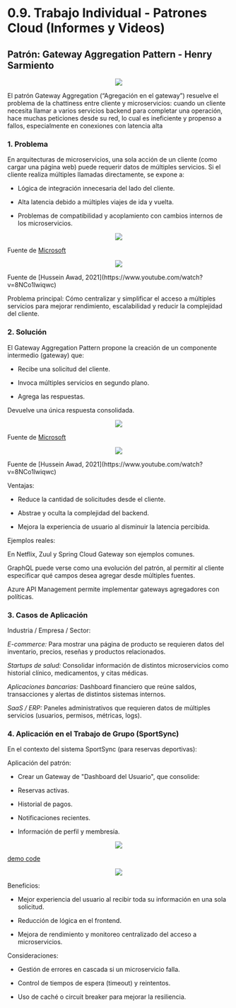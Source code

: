 # 0.9. Trabajo Individual - Patrones Cloud (Informes y Videos)

## Patrón: Gateway Aggregation Pattern - Henry Sarmiento

<p align="center">
    <img src="./img/ini.jpg"/>
</p>

El patrón Gateway Aggregation (“Agregación en el gateway”) resuelve el problema de la chattiness entre cliente y microservicios: cuando un cliente necesita llamar a varios servicios backend para completar una operación, hace muchas peticiones desde su red, lo cual es ineficiente y propenso a fallos, especialmente en conexiones con latencia alta

### 1. Problema

En arquitecturas de microservicios, una sola acción de un cliente (como cargar una página web) puede requerir datos de múltiples servicios. Si el cliente realiza múltiples llamadas directamente, se expone a:

- Lógica de integración innecesaria del lado del cliente.

- Alta latencia debido a múltiples viajes de ida y vuelta.

- Problemas de compatibilidad y acoplamiento con cambios internos de los microservicios.

<p align="center">
    <img src="./img/probl1.png"/>
</p>

Fuente de [Microsoft](https://learn.microsoft.com/en-us/azure/architecture/patterns/gateway-aggregation)

<p align="center">
    <img src="./img/probl2.png"/>
</p>
Fuente de [Hussein Awad, 2021](https://www.youtube.com/watch?v=8NCo1lwiqwc)

Problema principal: Cómo centralizar y simplificar el acceso a múltiples servicios para mejorar rendimiento, escalabilidad y reducir la complejidad del cliente.


### 2. Solución
El Gateway Aggregation Pattern propone la creación de un componente intermedio (gateway) que:

- Recibe una solicitud del cliente.

- Invoca múltiples servicios en segundo plano.

- Agrega las respuestas.

Devuelve una única respuesta consolidada.

<p align="center">
    <img src="./img/sol1.png"/>
</p>

Fuente de [Microsoft](https://learn.microsoft.com/en-us/azure/architecture/patterns/gateway-aggregation)

<p align="center">
    <img src="./img/sol2.png"/>
</p>
Fuente de [Hussein Awad, 2021](https://www.youtube.com/watch?v=8NCo1lwiqwc)

Ventajas:

- Reduce la cantidad de solicitudes desde el cliente.

- Abstrae y oculta la complejidad del backend.

- Mejora la experiencia de usuario al disminuir la latencia percibida.

Ejemplos reales:

En Netflix, Zuul y Spring Cloud Gateway son ejemplos comunes.

GraphQL puede verse como una evolución del patrón, al permitir al cliente especificar qué campos desea agregar desde múltiples fuentes.

Azure API Management permite implementar gateways agregadores con políticas.

### 3. Casos de Aplicación
Industria / Empresa / Sector:

*E-commerce:* Para mostrar una página de producto se requieren datos del inventario, precios, reseñas y productos relacionados.

*Startups de salud:* Consolidar información de distintos microservicios como historial clínico, medicamentos, y citas médicas.

*Aplicaciones bancarias:* Dashboard financiero que reúne saldos, transacciones y alertas de distintos sistemas internos.

*SaaS / ERP:* Paneles administrativos que requieren datos de múltiples servicios (usuarios, permisos, métricas, logs).

### 4. Aplicación en el Trabajo de Grupo (SportSync)
En el contexto del sistema SportSync (para reservas deportivas):

Aplicación del patrón:

- Crear un Gateway de "Dashboard del Usuario", que consolide:

- Reservas activas.

- Historial de pagos.

- Notificaciones recientes.

- Información de perfil y membresía.

<p align="center">
    <img src="./img/git.png"/>
</p>

[demo code](https://github.com/AdrianSarmiento123/DemoPatron.git)

<p align="center">
    <img src="./img/Demo.png"/>
</p>

Beneficios:

- Mejor experiencia del usuario al recibir toda su información en una sola solicitud.

- Reducción de lógica en el frontend.

- Mejora de rendimiento y monitoreo centralizado del acceso a microservicios.

Consideraciones:

- Gestión de errores en cascada si un microservicio falla.

- Control de tiempos de espera (timeout) y reintentos.

- Uso de caché o circuit breaker para mejorar la resiliencia.
